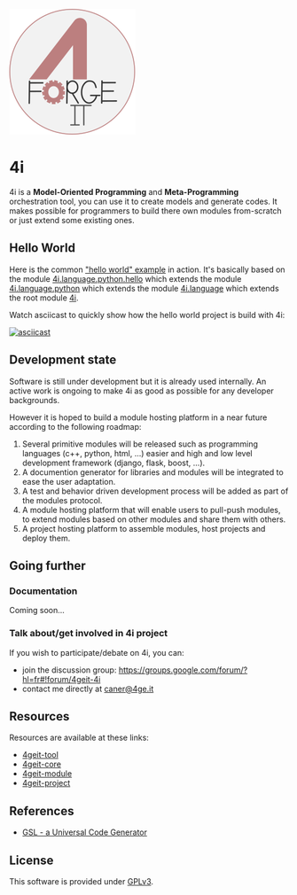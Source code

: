 ![4i](share/4i/images/logo.png)

# 4i

4i is a **Model-Oriented Programming** and **Meta-Programming** orchestration tool, you can use it to create models and generate codes. It makes possible for programmers to build there own modules from-scratch or just extend some existing ones.

## Hello World

Here is the common ["hello world" example](https://github.com/4geit-project/hello) in action. It's basically based on the module [4i.language.python.hello](https://github.com/4geit-module/4i.language.python.hello) which extends the module [4i.language.python](https://github.com/4geit-module/4i.language.python) which extends the module [4i.language](https://github.com/4geit-module/4i.language) which extends the root module [4i](https://github.com/4geit-module/4i).

Watch asciicast to quickly show how the hello world project is build with 4i:

[![asciicast](https://asciinema.org/a/17555.png)](https://asciinema.org/a/17555)

## Development state

Software is still under development but it is already used internally. An active work is ongoing to make 4i as good as possible for any developer backgrounds.

However it is hoped to build a module hosting platform in a near future according to the following roadmap:

1. Several primitive modules will be released such as programming languages (c++, python, html, ...) easier and high and low level development framework (django, flask, boost, ...).
2. A documention generator for libraries and modules will be integrated to ease the user adaptation.
3. A test and behavior driven development process will be added as part of the modules protocol.
4. A module hosting platform that will enable users to pull-push modules, to extend modules based on other modules and share them with others.
5. A project hosting platform to assemble modules, host projects and deploy them.

## Going further

### Documentation

Coming soon...

### Talk about/get involved in 4i project

If you wish to participate/debate on 4i, you can:

* join the discussion group: https://groups.google.com/forum/?hl=fr#!forum/4geit-4i
* contact me directly at caner@4ge.it

## Resources

Resources are available at these links:

* [4geit-tool](https://github.com/4geit-tool)
* [4geit-core](https://github.com/4geit-core)
* [4geit-module](https://github.com/4geit-module)
* [4geit-project](https://github.com/4geit-project)

## References

* [GSL - a Universal Code Generator](https://github.com/imatix/gsl)

## License

This software is provided under [GPLv3](LICENSE).
